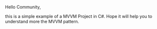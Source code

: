 Hello Community,

this is a simple example of a MVVM Project in C#.
Hope it will help you to understand more the MVVM pattern.
